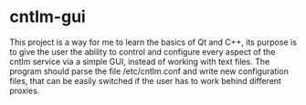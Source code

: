 cntlm-gui
=========

This project is a way for me to learn the basics of Qt and C++, its purpose is to give the user the ability to control and configure every aspect of the cntlm service via a simple GUI, instead of working with text files.
The program should parse the file /etc/cntlm.conf and write new configuration files, that can be easily switched if the user has to work behind different proxies.
